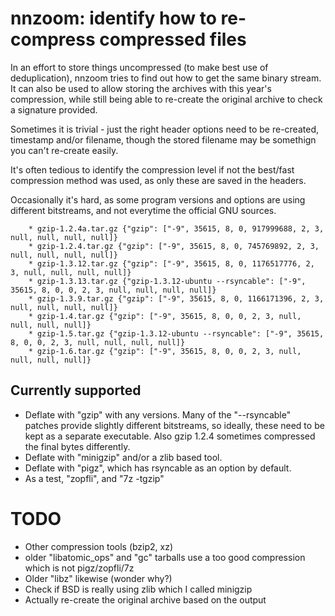 nnzoom: identify how to re-compress compressed files
====================================================

In an effort to store things uncompressed (to make best use of deduplication),
nnzoom tries to find out how to get the same binary stream.  It can also be
used to allow storing the archives with this year's compression, while still
being able to re-create the original archive to check a signature provided.

Sometimes it is trivial - just the right header options need to be re-created,
timestamp and/or filename, though the stored filename may be somethign you
can't re-create easily.

It's often tedious to identify the compression level if not the best/fast
compression method was used, as only these are saved in the headers.

Occasionally it's hard, as some program versions and options are using
different bitstreams, and not everytime the official GNU sources.

        * gzip-1.2.4a.tar.gz {"gzip": ["-9", 35615, 8, 0, 917999688, 2, 3, null, null, null, null]}
        * gzip-1.2.4.tar.gz {"gzip": ["-9", 35615, 8, 0, 745769892, 2, 3, null, null, null, null]}
        * gzip-1.3.12.tar.gz {"gzip": ["-9", 35615, 8, 0, 1176517776, 2, 3, null, null, null, null]}
        * gzip-1.3.13.tar.gz {"gzip-1.3.12-ubuntu --rsyncable": ["-9", 35615, 8, 0, 0, 2, 3, null, null, null, null]}
        * gzip-1.3.9.tar.gz {"gzip": ["-9", 35615, 8, 0, 1166171396, 2, 3, null, null, null, null]}
        * gzip-1.4.tar.gz {"gzip": ["-9", 35615, 8, 0, 0, 2, 3, null, null, null, null]}
        * gzip-1.5.tar.gz {"gzip-1.3.12-ubuntu --rsyncable": ["-9", 35615, 8, 0, 0, 2, 3, null, null, null, null]}
        * gzip-1.6.tar.gz {"gzip": ["-9", 35615, 8, 0, 0, 2, 3, null, null, null, null]}

Currently supported
-------------------

- Deflate with "gzip" with any versions.  Many of the "--rsyncable" patches
  provide slightly different bitstreams, so ideally, these need to be kept as a
  separate executable.  Also gzip 1.2.4 sometimes compressed the final bytes
  differently.
- Deflate with "minigzip" and/or a zlib based tool.
- Deflate with "pigz", which has rsyncable as an option by default.
- As a test, "zopfli", and "7z -tgzip"

TODO
====

- Other compression tools (bzip2, xz)
- older "libatomic_ops" and "gc" tarballs use a too good compression which is not pigz/zopfli/7z
- Older "libz" likewise (wonder why?)
- Check if BSD is really using zlib which I called minigzip
- Actually re-create the original archive based on the output
